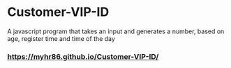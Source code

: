 # Customer-VIP-ID
A javascript program that takes an input and generates a number, based on age, register time and time of the day

### https://myhr86.github.io/Customer-VIP-ID/
